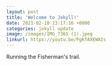 ```yaml
---
layout: post
title: 'Welcome to Jekyll!'
date: 2021-02-18 23:17:16 +0000
categories: jekyll update
image: /images/IMG_7365 (1).jpeg
linkurl: https://youtu.be/PgKfAXEWAIs
---
```


Running the Fisherman's trail.